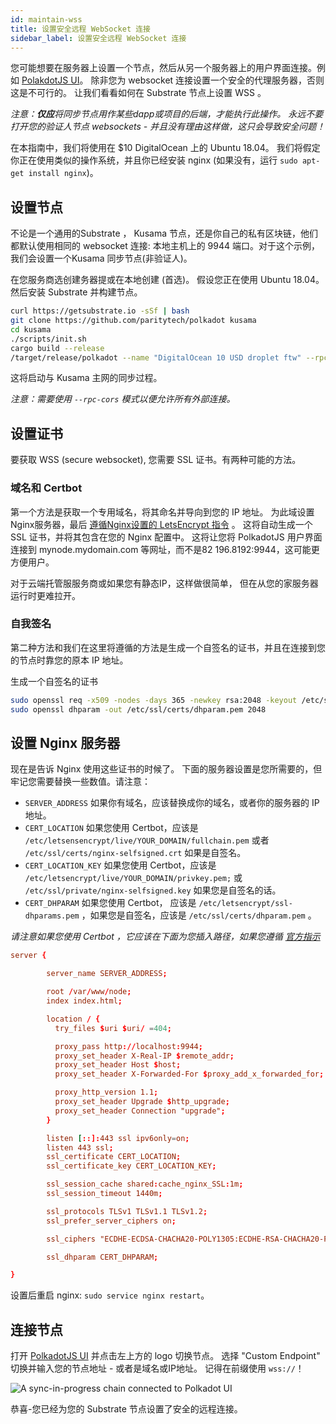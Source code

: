 ```yaml
---
id: maintain-wss
title: 设置安全远程 WebSocket 连接
sidebar_label: 设置安全远程 WebSocket 连接
---
```


您可能想要在服务器上设置一个节点，然后从另一个服务器上的用户界面连接。例如 [PolakdotJS UI](https://polkadot.js.org/apps)。 除非您为 websocket 连接设置一个安全的代理服务器，否则这是不可行的。 让我们看看如何在 Substrate 节点上设置 WSS 。

_注意：**仅应**将同步节点用作某些dapp或项目的后端，才能执行此操作。 永远不要打开您的验证人节点 websockets - 并且没有理由这样做，这只会导致安全问题！_

在本指南中，我们将使用在 $10 DigitalOcean 上的 Ubuntu 18.04。 我们将假定你正在使用类似的操作系统，并且你已经安装 nginx (如果没有，运行 `sudo apt-get install nginx`)。

## 设置节点

不论是一个通用的Substrate ， Kusama 节点，还是你自己的私有区块链，他们都默认使用相同的 websocket 连接: 本地主机上的 9944 端口。对于这个示例，我们会设置一个Kusama 同步节点(非验证人)。

在您服务商选创建务器提或在本地创建 (首选)。 假设您正在使用 Ubuntu 18.04。然后安装 Substrate 并构建节点。

```bash
curl https://getsubstrate.io -sSf | bash
git clone https://github.com/paritytech/polkadot kusama
cd kusama
./scripts/init.sh
cargo build --release
/target/release/polkadot --name "DigitalOcean 10 USD droplet ftw" --rpc-cors all
```

这将启动与 Kusama 主网的同步过程。

_注意：需要使用 `--rpc-cors` 模式以便允许所有外部连接。_

## 设置证书

要获取 WSS (secure websocket), 您需要 SSL 证书。有两种可能的方法。

### 域名和 Certbot

第一个方法是获取一个专用域名，将其命名并导向到您的 IP 地址。 为此域设置Nginx服务器，最后 [遵循Nginx设置的 LetsEncrypt 指令](https://certbot.eff.org/lets-encrypt/ubuntubionic-nginx.html) 。 这将自动生成一个 SSL 证书，并将其包含在您的 Nginx 配置中。 这将让您将 PolkadotJS 用户界面连接到 mynode.mydomain.com 等网址，而不是82 196.8192:9944，这可能更方便用户。

对于云端托管服服务商或如果您有静态IP，这样做很简单， 但在从您的家服务器运行时更难拉开。

### 自我签名

第二种方法和我们在这里将遵循的方法是生成一个自签名的证书，并且在连接到您的节点时靠您的原本 IP 地址。

生成一个自签名的证书

```bash
sudo openssl req -x509 -nodes -days 365 -newkey rsa:2048 -keyout /etc/ssl/private/nginx-selfsigned.key -out /etc/ssl/certs/nginx-selfsigned.crt
sudo openssl dhparam -out /etc/ssl/certs/dhparam.pem 2048
```

## 设置 Nginx 服务器

现在是告诉 Nginx 使用这些证书的时候了。 下面的服务器设置是您所需要的，但牢记您需要替换一些数值。请注意：

- `SERVER_ADDRESS` 如果你有域名，应该替换成你的域名，或者你的服务器的 IP 地址。
- `CERT_LOCATION` 如果您使用 Certbot，应该是 `/etc/letsensencrypt/live/YOUR_DOMAIN/fullchain.pem` 或者 `/etc/ssl/certs/nginx-selfsigned.crt` 如果是自签名。
- `CERT_LOCATION_KEY` 如果您使用 Certbot，应该是 `/etc/letsencrypt/live/YOUR_DOMAIN/privkey.pem;` 或 `/etc/ssl/private/nginx-selfsigned.key` 如果您是自签名的话。
- `CERT_DHPARAM` 如果您使用 Certbot， 应该是 `/etc/letsencrypt/ssl-dhparams.pem` ，如果您是自签名，应该是 `/etc/ssl/certs/dhparam.pem` 。

_请注意如果您使用 Certbot ，它应该在下面为您插入路径，如果您遵循 [官方指示](https://certbot.eff.org/lets-encrypt/ubuntubionic-nginx.html)_

```conf
server {

        server_name SERVER_ADDRESS;

        root /var/www/node;
        index index.html;

        location / {
          try_files $uri $uri/ =404;

          proxy_pass http://localhost:9944;
          proxy_set_header X-Real-IP $remote_addr;
          proxy_set_header Host $host;
          proxy_set_header X-Forwarded-For $proxy_add_x_forwarded_for;

          proxy_http_version 1.1;
          proxy_set_header Upgrade $http_upgrade;
          proxy_set_header Connection "upgrade";
        }

        listen [::]:443 ssl ipv6only=on;
        listen 443 ssl;
        ssl_certificate CERT_LOCATION;
        ssl_certificate_key CERT_LOCATION_KEY;

        ssl_session_cache shared:cache_nginx_SSL:1m;
        ssl_session_timeout 1440m;

        ssl_protocols TLSv1 TLSv1.1 TLSv1.2;
        ssl_prefer_server_ciphers on;

        ssl_ciphers "ECDHE-ECDSA-CHACHA20-POLY1305:ECDHE-RSA-CHACHA20-POLY1305:ECDHE-ECDSA-AES128-GCM-SHA256:ECDHE-RSA-AES128-GCM-SHA256:ECDHE-ECDSA-AES256-GCM-SHA384:ECDHE-RSA-AES256-GCM-SHA384:DHE-RSA-AES128-GCM-SHA256:DHE-RSA-AES256-GCM-SHA384:ECDHE-ECDSA-AES128-SHA256:ECDHE-RSA-AES128-SHA256:ECDHE-ECDSA-AES128-SHA:ECDHE-RSA-AES256-SHA384:ECDHE-RSA-AES128-SHA:ECDHE-ECDSA-AES256-SHA384:ECDHE-ECDSA-AES256-SHA:ECDHE-RSA-AES256-SHA:DHE-RSA-AES128-SHA256:DHE-RSA-AES128-SHA:DHE-RSA-AES256-SHA256:DHE-RSA-AES256-SHA:ECDHE-ECDSA-DES-CBC3-SHA:ECDHE-RSA-DES-CBC3-SHA:EDH-RSA-DES-CBC3-SHA:AES128-GCM-SHA256:AES256-GCM-SHA384:AES128-SHA256:AES256-SHA256:AES128-SHA:AES256-SHA:DES-CBC3-SHA:!DSS";

        ssl_dhparam CERT_DHPARAM;

}
```

设置后重启 nginx: `sudo service nginx restart`。

## 连接节点

打开 [PolkadotJS UI](https://polkadot.js.org/apps) 并点击左上方的 logo 切换节点。 选择 "Custom Endpoint" 切换并输入您的节点地址 - 或者是域名或IP地址。 记得在前缀使用 `wss://`！

![A sync-in-progress chain connected to Polkadot UI](/img/wss/wss01.jpg)

恭喜-您已经为您的 Substrate 节点设置了安全的远程连接。

